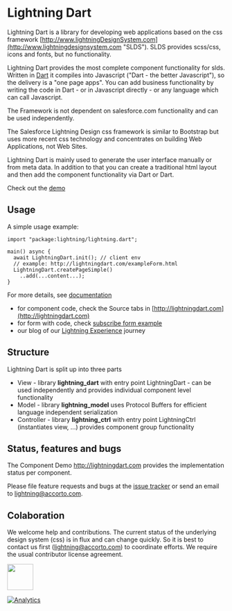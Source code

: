 # Lightning Dart

Lightning Dart is a library for developing web applications based on the css framework
[http://www.lightningDesignSystem.com](http://www.lightningdesignsystem.com "SLDS"). SLDS provides scss/css, icons and fonts, but no functionality.

Lightning Dart provides the most complete component functionality for slds. 
Written in [Dart](https://www.dartlang.org "Dart Language") it compiles into Javascript ("Dart - the better Javascript"), so the delivery is a "one page apps".
You can add business functionality by writing the code in Dart - or in Javascript directly - or any language which can call Javascript.

 
The Framework is not dependent on salesforce.com functionality and can be used independently.

The Salesforce Lightning Design css framework is similar to Bootstrap but uses more recent css technology and concentrates on building Web Applications, not Web Sites. 

Lightning Dart is mainly used to generate the user interface manually or from meta data.
In addition to that you can create a traditional html layout and then add the component functionality via Dart or Dart.

Check out the [demo](http://lightningdart.com)


## Usage

A simple usage example:

    import "package:lightning/lightning.dart";

    main() async {
      await LightningDart.init(); // client env
      // example: http://lightningdart.com/exampleForm.html
      LightningDart.createPageSimple()
        ..add(...content...);
    }
    
For more details, see [documentation](http://lightning.accorto.com) 
- for component code, check the Source tabs in [http://lightningdart.com](http://lightningdart.com)
- for form with code, check [subscribe form example](http://lightningdart.com/exampleForm.html) 
- our blog of our [Lightning Experience](http://lightning.accorto.com/support/discussions/forums/1000228577) journey


## Structure

Lightning Dart is split up into three parts

* View - library **lightning_dart** with entry point LightningDart - can be used independently and provides individual component level functionality
* Model - library **lightning_model** uses Protocol Buffers for efficient language independent serialization
* Controller - library **lightning_ctrl** with entry point LightningCtrl (instantiates view, ...) provides component group functionality



## Status, features and bugs

The Component Demo http://lightningdart.com provides the implementation status per component. 

Please file feature requests and bugs at the [issue tracker](http://lightning.accorto.com) or send an email to lightning@accorto.com.



## Colaboration

We welcome help and contributions.  The current status of the underlying design system (css) is in flux and can change quickly. 
So it is best to contact us first (lightning@accorto.com) to coordinate efforts. 
We require the usual contributor license agreement.

<img src="http://lightningdart.com/LightningDartLogo.svg" width="60"/>

[![Analytics](https://ga-beacon.appspot.com/UA-32129178-8/lightningdart/readme?pixel)](https://github.com/igrigorik/ga-beacon)
